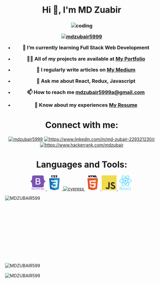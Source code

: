 <h1 align="center">Hi 👋, I'm MD Zuabir</h1>
<h3 align="center"I'm a passionate Full Stack Web Developer and I am interested in developing new things which excite me a lot. I love exploring new technologies, I like to stay on top of latest trends.</h3>
<div  padding=:"20px">
<img align='center' alt='coding' width='400' src='https://user-images.githubusercontent.com/55389276/140866485-8fb1c876-9a8f-4d6a-98dc-08c4981eaf70.gif'>
</div>



<p align="center" > <a href="https://github.com/ryo-ma/github-profile-trophy"><img src="https://github-profile-trophy.vercel.app/?username=mdzubair599" alt="mdzubair5999" /></a> </p>


<div>

- 🌱 I’m currently learning **Full Stack Web Development**

- 👨‍💻 All of my projects are available at <a href="https://mdzubair599.github.io/">My Portfolio</a>

- 📝 I regularly write articles on  <a href="https://medium.com/@mdzubair5999a">My Medium</a>

- 💬 Ask me about **React, Redux, Javascript**


- 📫 How to reach me **mdzubair5999a@gmail.com**

- 📄 Know about my experiences  <a href="https://drive.google.com/file/d/1rCU_9SRskkaSupC5XBjXEuDds9DY_nTh/view?usp=sharing/">My Resume</a>
</div>

<h1 align="center">Connect with me:</h1>
<p align="center">
<a href="https://twitter.com/mdzubair5999" target="blank"><img align="center" src="https://raw.githubusercontent.com/rahuldkjain/github-profile-readme-generator/master/src/images/icons/Social/twitter.svg" alt="mdzubair5999" width="50" height="50" /></a>
<a href="https://linkedin.com/in/https://www.linkedin.com/in/md-zubair-229321230/r" target="blank"><img align="center" src="https://raw.githubusercontent.com/rahuldkjain/github-profile-readme-generator/master/src/images/icons/Social/linked-in-alt.svg" alt="https://www.linkedin.com/in/md-zubair-229321230/r"  width="50" height="50" /></a>
<a href="https://www.hackerrank.com/https://www.hackerrank.com/mdzubair" target="blank"><img align="center" src="https://raw.githubusercontent.com/rahuldkjain/github-profile-readme-generator/master/src/images/icons/Social/hackerrank.svg" alt="https://www.hackerrank.com/mdzubair" width="50" height="50"" /></a>
</p>

<h1 align="center ">Languages and Tools:</h1>
<div align="center">

  <a href="https://getbootstrap.com" target="_blank" rel="noreferrer"> 
  <img src="https://raw.githubusercontent.com/devicons/devicon/master/icons/bootstrap/bootstrap-plain-wordmark.svg" alt="bootstrap" width="50" height="50"/> 
  </a> 
 
  <a href="https://www.w3schools.com/css/" target="_blank" rel="noreferrer">
   <img src="https://raw.githubusercontent.com/devicons/devicon/master/icons/css3/css3-original-wordmark.svg" alt="css3" width="50" height="50"/>
  </a> 
 
   <a href="https://www.cypress.io" target="_blank" rel="noreferrer">
    <img src="https://raw.githubusercontent.com/simple-icons/simple-icons/6e46ec1fc23b60c8fd0d2f2ff46db82e16dbd75f/icons/cypress.svg" alt="cypress" width="50"        height="50"/>
  </a>
 
  <a href="https://www.w3.org/html/" target="_blank" rel="noreferrer"> 
   <img src="https://raw.githubusercontent.com/devicons/devicon/master/icons/html5/html5-original-wordmark.svg" alt="html5" width="50" height="50"/> 
 </a> 
 <a href="https://developer.mozilla.org/en-US/docs/Web/JavaScript" target="_blank" rel="noreferrer">
 <img src="https://raw.githubusercontent.com/devicons/devicon/master/icons/javascript/javascript-original.svg" alt="javascript" width="50" height="50"/> 
 </a>
 <a href="https://reactjs.org/" target="_blank" rel="noreferrer">
  <img src="https://raw.githubusercontent.com/devicons/devicon/master/icons/react/react-original-wordmark.svg" alt="react" width="50" height="50"/> 
 </a>

</div>



 <div display="grid">
    <p><img align="left" src="https://github-readme-stats.vercel.app/api/top-langs?username=MDZUBAIR599&show_icons=true&locale=en&layout=compact" alt="MDZUBAIR599" width="400px" height=220px" /></p>
  <spam>

<p>&nbsp;<img align="center" src="https://github-readme-stats.vercel.app/api?username=MDZUBAIR599&show_icons=true&locale=en" alt="MDZUBAIR599" width="400px"  height=220px"  /></p>
</span>



<p><img align="center" src="https://github-readme-streak-stats.herokuapp.com/?user=MDZUBAIR599&" alt="MDZUBAIR599"  width="400px"  height=220px" /></p>

</div>

